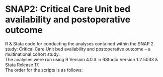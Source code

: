 # SNAP2: Critical Care Unit bed availability and postoperative outcome
R &amp; Stata code for conducting the analyses contained within the SNAP 2 study: Critical Care Unit bed availability and postoperative outcome – a multinational cohort study.   
The analyses were run using R Version 4.0.3 in RStudio Version 1.2.5033 & Stata Release 17.    
The order for the scripts is as follows: 
